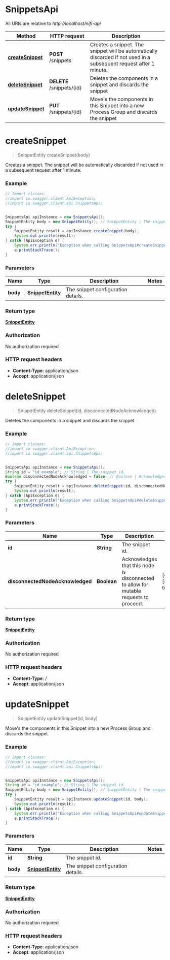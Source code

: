 # SnippetsApi

All URIs are relative to *http://localhost/nifi-api*

Method | HTTP request | Description
------------- | ------------- | -------------
[**createSnippet**](SnippetsApi.md#createSnippet) | **POST** /snippets | Creates a snippet. The snippet will be automatically discarded if not used in a subsequent request after 1 minute.
[**deleteSnippet**](SnippetsApi.md#deleteSnippet) | **DELETE** /snippets/{id} | Deletes the components in a snippet and discards the snippet
[**updateSnippet**](SnippetsApi.md#updateSnippet) | **PUT** /snippets/{id} | Move&#39;s the components in this Snippet into a new Process Group and discards the snippet


<a name="createSnippet"></a>
# **createSnippet**
> SnippetEntity createSnippet(body)

Creates a snippet. The snippet will be automatically discarded if not used in a subsequent request after 1 minute.



### Example
```java
// Import classes:
//import io.swagger.client.ApiException;
//import io.swagger.client.api.SnippetsApi;


SnippetsApi apiInstance = new SnippetsApi();
SnippetEntity body = new SnippetEntity(); // SnippetEntity | The snippet configuration details.
try {
    SnippetEntity result = apiInstance.createSnippet(body);
    System.out.println(result);
} catch (ApiException e) {
    System.err.println("Exception when calling SnippetsApi#createSnippet");
    e.printStackTrace();
}
```

### Parameters

Name | Type | Description  | Notes
------------- | ------------- | ------------- | -------------
 **body** | [**SnippetEntity**](SnippetEntity.md)| The snippet configuration details. |

### Return type

[**SnippetEntity**](SnippetEntity.md)

### Authorization

No authorization required

### HTTP request headers

 - **Content-Type**: application/json
 - **Accept**: application/json

<a name="deleteSnippet"></a>
# **deleteSnippet**
> SnippetEntity deleteSnippet(id, disconnectedNodeAcknowledged)

Deletes the components in a snippet and discards the snippet



### Example
```java
// Import classes:
//import io.swagger.client.ApiException;
//import io.swagger.client.api.SnippetsApi;


SnippetsApi apiInstance = new SnippetsApi();
String id = "id_example"; // String | The snippet id.
Boolean disconnectedNodeAcknowledged = false; // Boolean | Acknowledges that this node is disconnected to allow for mutable requests to proceed.
try {
    SnippetEntity result = apiInstance.deleteSnippet(id, disconnectedNodeAcknowledged);
    System.out.println(result);
} catch (ApiException e) {
    System.err.println("Exception when calling SnippetsApi#deleteSnippet");
    e.printStackTrace();
}
```

### Parameters

Name | Type | Description  | Notes
------------- | ------------- | ------------- | -------------
 **id** | **String**| The snippet id. |
 **disconnectedNodeAcknowledged** | **Boolean**| Acknowledges that this node is disconnected to allow for mutable requests to proceed. | [optional] [default to false]

### Return type

[**SnippetEntity**](SnippetEntity.md)

### Authorization

No authorization required

### HTTP request headers

 - **Content-Type**: *_/_*
 - **Accept**: application/json

<a name="updateSnippet"></a>
# **updateSnippet**
> SnippetEntity updateSnippet(id, body)

Move&#39;s the components in this Snippet into a new Process Group and discards the snippet



### Example
```java
// Import classes:
//import io.swagger.client.ApiException;
//import io.swagger.client.api.SnippetsApi;


SnippetsApi apiInstance = new SnippetsApi();
String id = "id_example"; // String | The snippet id.
SnippetEntity body = new SnippetEntity(); // SnippetEntity | The snippet configuration details.
try {
    SnippetEntity result = apiInstance.updateSnippet(id, body);
    System.out.println(result);
} catch (ApiException e) {
    System.err.println("Exception when calling SnippetsApi#updateSnippet");
    e.printStackTrace();
}
```

### Parameters

Name | Type | Description  | Notes
------------- | ------------- | ------------- | -------------
 **id** | **String**| The snippet id. |
 **body** | [**SnippetEntity**](SnippetEntity.md)| The snippet configuration details. |

### Return type

[**SnippetEntity**](SnippetEntity.md)

### Authorization

No authorization required

### HTTP request headers

 - **Content-Type**: application/json
 - **Accept**: application/json

